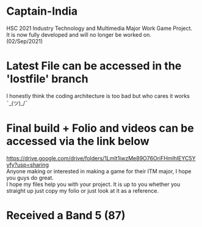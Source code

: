 # Captain-India
 HSC 2021 Industry Technology and Multimedia Major Work Game Project.  
 It is now fully developed and will no longer be worked on.  
 (02/Sep/2021)

# Latest File can be accessed in the 'lostfile' branch
I honestly think the coding architecture is too bad but who cares it works ¯\_(ツ)_/¯

# Final build + Folio and videos can be accessed via the link below
https://drive.google.com/drive/folders/1Lmlt1iwzMe89O76OriFHmlhIEYC5Yyfy?usp=sharing  
Anyone making or interested in making a game for their ITM major, I hope you guys do great.  
I hope my files help you with your project. It is up to you whether you straight up just copy my folio or just look at it as a reference. 
# Received a Band 5 (87)

